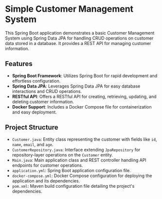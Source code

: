# Simple Customer Management System

This Spring Boot application demonstrates a basic Customer Management System using Spring Data JPA for handling CRUD operations on customer data stored in a database. It provides a REST API for managing customer information.

## Features

- **Spring Boot Framework**: Utilizes Spring Boot for rapid development and effortless configuration.
- **Spring Data JPA**: Leverages Spring Data JPA for easy database interactions and CRUD operations.
- **RESTful API**: Offers a RESTful API for creating, retrieving, updating, and deleting customer information.
- **Docker Support**: Includes a Docker Compose file for containerization and easy deployment.

## Project Structure

- `Customer.java`: Entity class representing the customer with fields like `id`, `name`, `email`, and `age`.
- `CustomerRepository.java`: Interface extending `JpaRepository` for repository-layer operations on the `Customer` entity.
- `Main.java`: Main application class and REST controller handling API endpoints for customer operations.
- `application.yml`: Spring Boot application configuration file.
- `docker-compose.yml`: Docker Compose configuration for deploying the application and its dependencies.
- `pom.xml`: Maven build configuration file detailing the project's dependencies.
